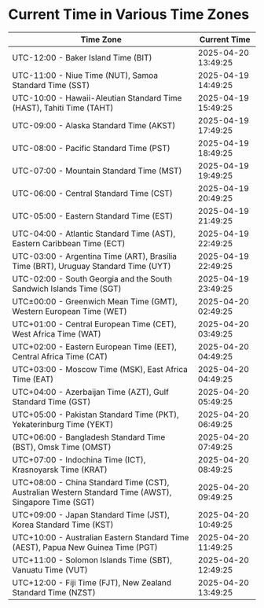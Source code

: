 # Current Time in Various Time Zones

| Time Zone | Current Time |
|-----------|--------------|
| UTC-12:00 - Baker Island Time (BIT) | 2025-04-20 13:49:25 |
| UTC-11:00 - Niue Time (NUT), Samoa Standard Time (SST) | 2025-04-19 14:49:25 |
| UTC-10:00 - Hawaii-Aleutian Standard Time (HAST), Tahiti Time (TAHT) | 2025-04-19 15:49:25 |
| UTC-09:00 - Alaska Standard Time (AKST) | 2025-04-19 17:49:25 |
| UTC-08:00 - Pacific Standard Time (PST) | 2025-04-19 18:49:25 |
| UTC-07:00 - Mountain Standard Time (MST) | 2025-04-19 19:49:25 |
| UTC-06:00 - Central Standard Time (CST) | 2025-04-19 20:49:25 |
| UTC-05:00 - Eastern Standard Time (EST) | 2025-04-19 21:49:25 |
| UTC-04:00 - Atlantic Standard Time (AST), Eastern Caribbean Time (ECT) | 2025-04-19 22:49:25 |
| UTC-03:00 - Argentina Time (ART), Brasília Time (BRT), Uruguay Standard Time (UYT) | 2025-04-19 22:49:25 |
| UTC-02:00 - South Georgia and the South Sandwich Islands Time (SGT) | 2025-04-19 23:49:25 |
| UTC±00:00 - Greenwich Mean Time (GMT), Western European Time (WET) | 2025-04-20 02:49:25 |
| UTC+01:00 - Central European Time (CET), West Africa Time (WAT) | 2025-04-20 03:49:25 |
| UTC+02:00 - Eastern European Time (EET), Central Africa Time (CAT) | 2025-04-20 04:49:25 |
| UTC+03:00 - Moscow Time (MSK), East Africa Time (EAT) | 2025-04-20 04:49:25 |
| UTC+04:00 - Azerbaijan Time (AZT), Gulf Standard Time (GST) | 2025-04-20 05:49:25 |
| UTC+05:00 - Pakistan Standard Time (PKT), Yekaterinburg Time (YEKT) | 2025-04-20 06:49:25 |
| UTC+06:00 - Bangladesh Standard Time (BST), Omsk Time (OMST) | 2025-04-20 07:49:25 |
| UTC+07:00 - Indochina Time (ICT), Krasnoyarsk Time (KRAT) | 2025-04-20 08:49:25 |
| UTC+08:00 - China Standard Time (CST), Australian Western Standard Time (AWST), Singapore Time (SGT) | 2025-04-20 09:49:25 |
| UTC+09:00 - Japan Standard Time (JST), Korea Standard Time (KST) | 2025-04-20 10:49:25 |
| UTC+10:00 - Australian Eastern Standard Time (AEST), Papua New Guinea Time (PGT) | 2025-04-20 11:49:25 |
| UTC+11:00 - Solomon Islands Time (SBT), Vanuatu Time (VUT) | 2025-04-20 12:49:25 |
| UTC+12:00 - Fiji Time (FJT), New Zealand Standard Time (NZST) | 2025-04-20 13:49:25 |
